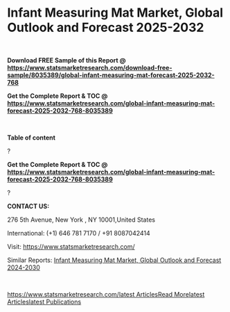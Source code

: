 <h1>Infant Measuring Mat Market, Global Outlook and Forecast 2025-2032</h1><br/><p><strong>Download FREE Sample of this Report @ <a href="https://www.statsmarketresearch.com/download-free-sample/8035389/global-infant-measuring-mat-forecast-2025-2032-768">https://www.statsmarketresearch.com/download-free-sample/8035389/global-infant-measuring-mat-forecast-2025-2032-768</a></strong></p>
 
 
 
 <div><b>Get the Complete Report & TOC @ <a href="https://www.statsmarketresearch.com/global-infant-measuring-mat-forecast-2025-2032-768-8035389">https://www.statsmarketresearch.com/global-infant-measuring-mat-forecast-2025-2032-768-8035389</a></b></div>
 
 
 
 <p><br />
 
 <b>Table of content</b></p>
 
 
 
 <p>? </p>
 
 
 
 <div><b>Get the Complete Report & TOC @ <a href="https://www.statsmarketresearch.com/global-infant-measuring-mat-forecast-2025-2032-768-8035389">https://www.statsmarketresearch.com/global-infant-measuring-mat-forecast-2025-2032-768-8035389</a></b></div>
 
 
 
 <p>? </p>
 
 
 
 <p><b>CONTACT US:</b><br />
 
 276 5th Avenue, New York , NY 10001,United States<br />
 
 International: (+1) 646 781 7170 / +91 8087042414<br />
 
 Visit: <a href="https://www.statsmarketresearch.com/">https://www.statsmarketresearch.com/</a><br />
 
 Similar Reports: <a href="https://www.statsmarketresearch.com/global-infant-measuring-mat-forecast-2025-2032-768-8035389">Infant Measuring Mat Market, Global Outlook and Forecast 2024-2030</a><br />
 
 <br />
 
 <a href="https://gyeongbokgung.com">https://www.statsmarketresearch.com/</a><a href="https://hallyeomaritime.com">latest Articles</a><a href="https://jingwansa.com">Read More</a><a href="https://nguoiviet.jp/">latest Articles</a><a href="https://www.intelmarketresearch.com/">latest Publications</a></p>